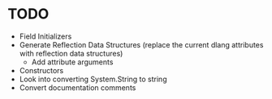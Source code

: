 TODO
================================================================================
- Field Initializers
- Generate Reflection Data Structures (replace the current dlang attributes
  with reflection data structures)
    - Add attribute arguments
- Constructors
- Look into converting System.String to string
- Convert documentation comments